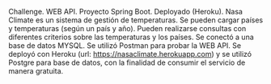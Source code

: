 Challenge. WEB API. Proyecto Spring Boot. Deployado (Heroku). Nasa Climate es un sistema de gestión de temperaturas. Se pueden cargar países y temperaturas (según un país y año). Pueden realizarse consultas con diferentes criterios sobre las temperaturas y los países. Se conectó a una base de datos MYSQL. Se utilizó Postman para probar la WEB API.
Se deployó con Heroku (url: https://nasaclimate.herokuapp.com) y se utilizó Postgre para base de datos, con la finalidad de consumir el servicio de manera gratuita.
